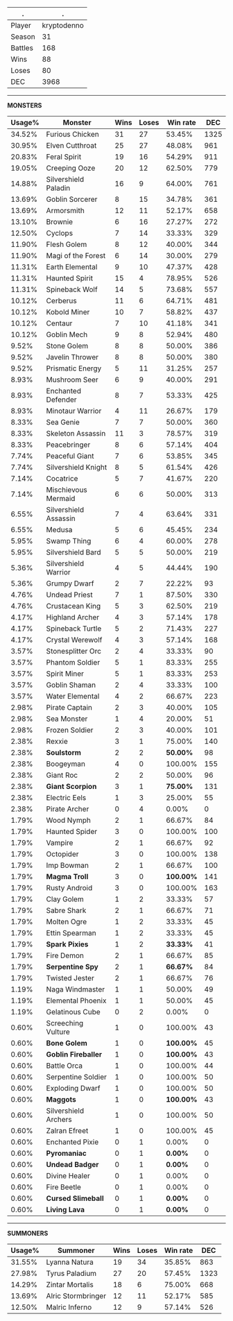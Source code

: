 .|.
|-|-
Player|kryptodenno
Season|31
Battles|168
Wins|88
Loses|80
DEC|3968

---
**MONSTERS**

Usage%|Monster|Wins|Loses|Win rate|DEC|
-|-|-|-|-|-|
34.52%|Furious Chicken|31|27|53.45%|1325|
30.95%|Elven Cutthroat|25|27|48.08%|961|
20.83%|Feral Spirit|19|16|54.29%|911|
19.05%|Creeping Ooze|20|12|62.50%|779|
14.88%|Silvershield Paladin|16|9|64.00%|761|
13.69%|Goblin Sorcerer|8|15|34.78%|361|
13.69%|Armorsmith|12|11|52.17%|658|
13.10%|Brownie|6|16|27.27%|272|
12.50%|Cyclops|7|14|33.33%|329|
11.90%|Flesh Golem|8|12|40.00%|344|
11.90%|Magi of the Forest|6|14|30.00%|279|
11.31%|Earth Elemental|9|10|47.37%|428|
11.31%|Haunted Spirit|15|4|78.95%|526|
11.31%|Spineback Wolf|14|5|73.68%|557|
10.12%|Cerberus|11|6|64.71%|481|
10.12%|Kobold Miner|10|7|58.82%|437|
10.12%|Centaur|7|10|41.18%|341|
10.12%|Goblin Mech|9|8|52.94%|480|
9.52%|Stone Golem|8|8|50.00%|386|
9.52%|Javelin Thrower|8|8|50.00%|380|
9.52%|Prismatic Energy|5|11|31.25%|257|
8.93%|Mushroom Seer|6|9|40.00%|291|
8.93%|Enchanted Defender|8|7|53.33%|425|
8.93%|Minotaur Warrior|4|11|26.67%|179|
8.33%|Sea Genie|7|7|50.00%|360|
8.33%|Skeleton Assassin|11|3|78.57%|319|
8.33%|Peacebringer|8|6|57.14%|404|
7.74%|Peaceful Giant|7|6|53.85%|345|
7.74%|Silvershield Knight|8|5|61.54%|426|
7.14%|Cocatrice|5|7|41.67%|220|
7.14%|Mischievous Mermaid|6|6|50.00%|313|
6.55%|Silvershield Assassin|7|4|63.64%|331|
6.55%|Medusa|5|6|45.45%|234|
5.95%|Swamp Thing|6|4|60.00%|278|
5.95%|Silvershield Bard|5|5|50.00%|219|
5.36%|Silvershield Warrior|4|5|44.44%|190|
5.36%|Grumpy Dwarf|2|7|22.22%|93|
4.76%|Undead Priest|7|1|87.50%|330|
4.76%|Crustacean King|5|3|62.50%|219|
4.17%|Highland Archer|4|3|57.14%|178|
4.17%|Spineback Turtle|5|2|71.43%|227|
4.17%|Crystal Werewolf|4|3|57.14%|168|
3.57%|Stonesplitter Orc|2|4|33.33%|90|
3.57%|Phantom Soldier|5|1|83.33%|255|
3.57%|Spirit Miner|5|1|83.33%|253|
3.57%|Goblin Shaman|2|4|33.33%|100|
3.57%|Water Elemental|4|2|66.67%|223|
2.98%|Pirate Captain|2|3|40.00%|105|
2.98%|Sea Monster|1|4|20.00%|51|
2.98%|Frozen Soldier|2|3|40.00%|101|
2.38%|Rexxie|3|1|75.00%|140|
2.38%|**Soulstorm**|2|2|**50.00%**|98|
2.38%|Boogeyman|4|0|100.00%|155|
2.38%|Giant Roc|2|2|50.00%|96|
2.38%|**Giant Scorpion**|3|1|**75.00%**|131|
2.38%|Electric Eels|1|3|25.00%|55|
2.38%|Pirate Archer|0|4|0.00%|0|
1.79%|Wood Nymph|2|1|66.67%|84|
1.79%|Haunted Spider|3|0|100.00%|100|
1.79%|Vampire|2|1|66.67%|92|
1.79%|Octopider|3|0|100.00%|138|
1.79%|Imp Bowman|2|1|66.67%|100|
1.79%|**Magma Troll**|3|0|**100.00%**|141|
1.79%|Rusty Android|3|0|100.00%|163|
1.79%|Clay Golem|1|2|33.33%|57|
1.79%|Sabre Shark|2|1|66.67%|71|
1.79%|Molten Ogre|1|2|33.33%|45|
1.79%|Ettin Spearman|1|2|33.33%|45|
1.79%|**Spark Pixies**|1|2|**33.33%**|41|
1.79%|Fire Demon|2|1|66.67%|85|
1.79%|**Serpentine Spy**|2|1|**66.67%**|84|
1.79%|Twisted Jester|2|1|66.67%|76|
1.19%|Naga Windmaster|1|1|50.00%|49|
1.19%|Elemental Phoenix|1|1|50.00%|45|
1.19%|Gelatinous Cube|0|2|0.00%|0|
0.60%|Screeching Vulture|1|0|100.00%|43|
0.60%|**Bone Golem**|1|0|**100.00%**|45|
0.60%|**Goblin Fireballer**|1|0|**100.00%**|43|
0.60%|Battle Orca|1|0|100.00%|44|
0.60%|Serpentine Soldier|1|0|100.00%|50|
0.60%|Exploding Dwarf|1|0|100.00%|50|
0.60%|**Maggots**|1|0|**100.00%**|43|
0.60%|Silvershield Archers|1|0|100.00%|50|
0.60%|Zalran Efreet|1|0|100.00%|45|
0.60%|Enchanted Pixie|0|1|0.00%|0|
0.60%|**Pyromaniac**|0|1|**0.00%**|0|
0.60%|**Undead Badger**|0|1|**0.00%**|0|
0.60%|Divine Healer|0|1|0.00%|0|
0.60%|Fire Beetle|0|1|0.00%|0|
0.60%|**Cursed Slimeball**|0|1|**0.00%**|0|
0.60%|**Living Lava**|0|1|**0.00%**|0|

---
**SUMMONERS**

Usage%|Summoner|Wins|Loses|Win rate|DEC|
-|-|-|-|-|-|
31.55%|Lyanna Natura|19|34|35.85%|863|
27.98%|Tyrus Paladium|27|20|57.45%|1323|
14.29%|Zintar Mortalis|18|6|75.00%|668|
13.69%|Alric Stormbringer|12|11|52.17%|585|
12.50%|Malric Inferno|12|9|57.14%|526|
